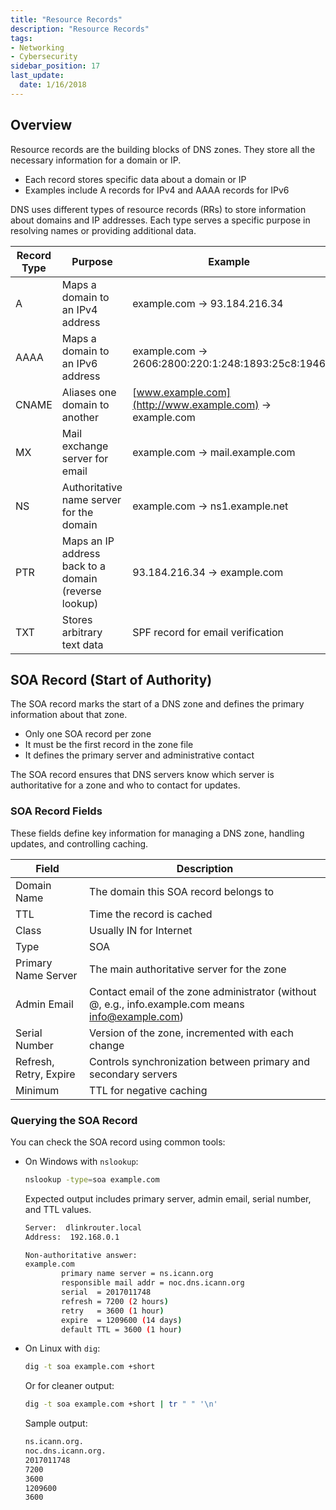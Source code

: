 ```yaml
---
title: "Resource Records"
description: "Resource Records"
tags: 
- Networking
- Cybersecurity
sidebar_position: 17
last_update:
  date: 1/16/2018
---
```



## Overview

Resource records are the building blocks of DNS zones. They store all the necessary information for a domain or IP.

- Each record stores specific data about a domain or IP
- Examples include A records for IPv4 and AAAA records for IPv6

DNS uses different types of resource records (RRs) to store information about domains and IP addresses. Each type serves a specific purpose in resolving names or providing additional data.

| Record Type | Purpose                                              | Example                                                 |
| ----------- | ---------------------------------------------------- | ------------------------------------------------------- |
| A           | Maps a domain to an IPv4 address                     | example.com → 93.184.216.34                             |
| AAAA        | Maps a domain to an IPv6 address                     | example.com → 2606:2800:220:1:248:1893:25c8:1946        |
| CNAME       | Aliases one domain to another                        | [www.example.com](http://www.example.com) → example.com |
| MX          | Mail exchange server for email                       | example.com → mail.example.com                          |
| NS          | Authoritative name server for the domain             | example.com → ns1.example.net                           |
| PTR         | Maps an IP address back to a domain (reverse lookup) | 93.184.216.34 → example.com                             |
| TXT         | Stores arbitrary text data                           | SPF record for email verification                       |


## SOA Record (Start of Authority)

The SOA record marks the start of a DNS zone and defines the primary information about that zone.

- Only one SOA record per zone
- It must be the first record in the zone file
- It defines the primary server and administrative contact

The SOA record ensures that DNS servers know which server is authoritative for a zone and who to contact for updates.


### SOA Record Fields

These fields define key information for managing a DNS zone, handling updates, and controlling caching.

| Field                  | Description                                                                                                                   |
| ---------------------- | ----------------------------------------------------------------------------------------------------------------------------- |
| Domain Name            | The domain this SOA record belongs to                                                                                         |
| TTL                    | Time the record is cached                                                                                                     |
| Class                  | Usually IN for Internet                                                                                                       |
| Type                   | SOA                                                                                                                           |
| Primary Name Server    | The main authoritative server for the zone                                                                                    |
| Admin Email            | Contact email of the zone administrator (without @, e.g., info.example.com means [info@example.com](mailto:info@example.com)) |
| Serial Number          | Version of the zone, incremented with each change                                                                             |
| Refresh, Retry, Expire | Controls synchronization between primary and secondary servers                                                                |
| Minimum                | TTL for negative caching                                                                                                      |



### Querying the SOA Record

You can check the SOA record using common tools:

- On Windows with `nslookup`:

    ```bash
    nslookup -type=soa example.com
    ```

    Expected output includes primary server, admin email, serial number, and TTL values.

    ```bash
    Server:  dlinkrouter.local
    Address:  192.168.0.1

    Non-authoritative answer:
    example.com
            primary name server = ns.icann.org       
            responsible mail addr = noc.dns.icann.org
            serial  = 2017011748
            refresh = 7200 (2 hours)
            retry   = 3600 (1 hour)
            expire  = 1209600 (14 days)
            default TTL = 3600 (1 hour) 
    ```

- On Linux with `dig`:

    ```bash
    dig -t soa example.com +short
    ```

    Or for cleaner output:

    ```bash
    dig -t soa example.com +short | tr " " '\n'
    ```

    Sample output:

    ```bash
    ns.icann.org.
    noc.dns.icann.org.
    2017011748
    7200
    3600
    1209600
    3600
    ```

